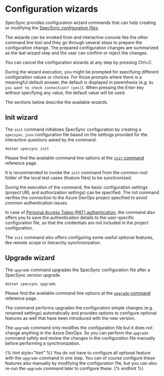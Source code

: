 # Configuration wizards

SpecSync provides configuration wizard commands that can help creating or modifying the [SpecSync configuration files](configuration-file.md).

The wizards can be invoked from and interactive console like the other command line tool and they go through several steps to prepare the configuration change. The prepared configuration changes are summarized as the last wizard step and the user can confirm or reject the changes. 

You can cancel the configuration wizards at any step by pressing *Ctrl+C*.

During the wizard execution, you might be prompted for specifying different configuration values or choices. For those prompts where there is a meaningful default answer, the default is displayed in parenthesis (e.g. `Do you want to check connection? (yes)`). When pressing the *Enter* key without specifying any value, the default value will be used.

The sections below describe the available wizards.

## Init wizard

The `init` command initializes SpecSync configuration by creating a `specsync.json` configuration file based on the settings provided for the interactive questions asked by the command.

```text
dotnet specsync init
```

Please find the available command line options at the [`init` command](../../reference/command-line-reference/init-command.md) reference page.

It is recommended to invoke the `init` command from the common root folder of the local test cases (feature files) to be synchronized.

During the execution of the command, the basic configuration settings (project URL and authorization settings) can be specified. The init command verifies the connection to the Azure DevOps project specified to avoid common authentication issues.

In case of [Personal Access Token \(PAT\) authentication](../../features/general-features/server-authentication-options.md), the command also offers you to save the authentication details to the user-specific configuration file, so that the credentials are not included in the project configuration.

The `init` command also offers configuring some useful optional features, like remote scope or hierarchy synchronization.

## Upgrade wizard

The `upgrade` command upgrades the SpecSync configuration file after a SpecSync version upgrade.

```text
dotnet specsync upgrade
```

Please find the available command line options at the [`upgrade` command](../../reference/command-line-reference/upgrade-command.md) reference page.

The command performs upgrades the configuration simple changes (e.g. renamed settings) automatically and provides options to configure optional features as well that have been introduced with the new version.

The `upgrade` command only modifies the configuration file but it does not change anything in the Azure DevOps. So you can perform the `upgrade` command safely and review the changes in the configuration file manually before performing a synchronization.

{% hint style="hint" %}
You do not have to configure all optional feature with the `upgrade` command in one step. You can of course configure these features also manually by modifying the configuration file, but you can also re-run the `upgrade` command later to configure these.
{% endhint %}

